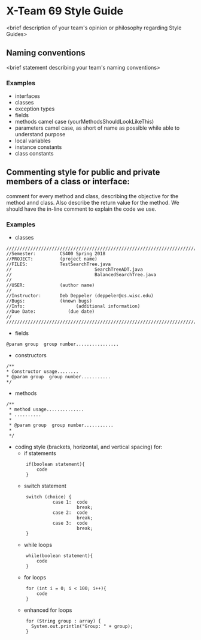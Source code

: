 # X-Team 69 Style Guide

<brief description of your team's opinion or philosophy regarding Style Guides>

## Naming conventions

<brief statement describing your team's naming conventions>

### Examples
* interfaces
* classes
* exception types
* fields
* methods camel case (yourMethodsShouldLookLikeThis)
* parameters camel case, as short of name as possible while able to understand purpose
* local variables 
* instance constants
* class constants

## Commenting style for public and private members of a class or interface:

comment for every method and class, describing the objective for the method annd class. Also describe the return value for the method.
We should have the in-line comment to explain the code we use.

### Examples

* classes
```
/////////////////////////////////////////////////////////////////////////////
//Semester:         CS400 Spring 2018
//PROJECT:          (project name)
//FILES:            TestSearchTree.java
//					             SearchTreeADT.java
//					             BalancedSearchTree.java
//
//USER:             (author name)
//
//Instructor:       Deb Deppeler (deppeler@cs.wisc.edu)
//Bugs:             (known bugs)
//Info:			          (additional information)
//Due Date:		       (due date)
//
////////////////////////////////////////////////////////////////////////////
```
* fields
```
@param group  group number................
```
* constructors
```
/**
* Constructor usage........
* @param group  group number...........
*/
```
* methods
```
/**
 * method usage.............. 
 * ..........
 *
 * @param group  group number...........
 *
 */
```
* coding style (brackets, horizontal, and vertical spacing) for:
  * if statements
  ```
      if(boolean statement){
          code
      }
  ```
  * switch statement
  ```
      switch (choice) {
                case 1:  code
                         break;
                case 2:  code
                         break;
                case 3:  code
                         break;
      }
  ```
  * while loops
  ```
      while(boolean statement){
          code
      }
  ```
  * for loops
  ```
      for (int i = 0; i < 100; i++){
          code
      }
  ```
  * enhanced for loops
  ```
      for (String group : array) {
        System.out.println("Group: " + group);
      }
  ```
